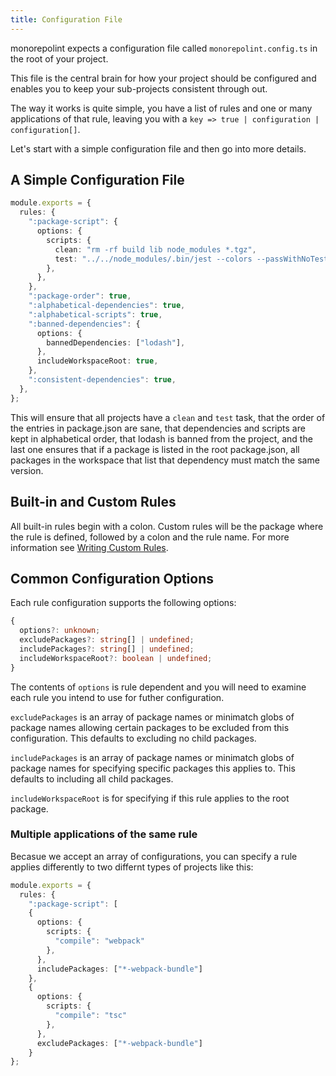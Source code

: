 ```yaml
---
title: Configuration File
---
```


monorepolint expects a configuration file called `monorepolint.config.ts` in the
root of your project.

This file is the central brain for how your project should be configured and
enables you to keep your sub-projects consistent through out.

The way it works is quite simple, you have a list of rules and one or many applications of that rule, leaving you with a `key => true | configuration | configuration[]`.

Let's start with a simple configuration file and then go into more details.

## A Simple Configuration File

```ts
module.exports = {
  rules: {
    ":package-script": {
      options: {
        scripts: {
          clean: "rm -rf build lib node_modules *.tgz",
          test: "../../node_modules/.bin/jest --colors --passWithNoTests",
        },
      },
    },
    ":package-order": true,
    ":alphabetical-dependencies": true,
    ":alphabetical-scripts": true,
    ":banned-dependencies": {
      options: {
        bannedDependencies: ["lodash"],
      },
      includeWorkspaceRoot: true,
    },
    ":consistent-dependencies": true,
  },
};
```

This will ensure that all projects have a `clean` and `test` task, that the order of the entries in package.json are sane, that dependencies and scripts are kept in alphabetical order, that lodash is banned from the project, and the last one ensures that if a package is listed in the root package.json, all packages in the workspace that list that dependency must match the same version.

## Built-in and Custom Rules

All built-in rules begin with a colon. Custom rules will be the package where the rule is defined, followed by a colon and the rule name. For more information see [Writing Custom Rules](./writing-custom-rules).
 

## Common Configuration Options

Each rule configuration supports the following options:

```ts
{
  options?: unknown;
  excludePackages?: string[] | undefined;
  includePackages?: string[] | undefined;
  includeWorkspaceRoot?: boolean | undefined;
}
```

The contents of `options` is rule dependent and you will need to examine each rule you intend to use for futher configuration.

`excludePackages` is an array of package names or minimatch globs of package names allowing certain packages to be excluded from this configuration. This defaults to excluding no child packages.

`includePackages` is an array of package names or minimatch globs of package names for specifying specific packages this applies to. This defaults to including all child packages.

`includeWorkspaceRoot` is for specifying if this rule applies to the root package.


### Multiple applications of the same rule

Becasue we accept an array of configurations, you can specify a rule applies differently to two differnt types of projects like this:

```ts
module.exports = {
  rules: {
    ":package-script": [
    {
      options: {
        scripts: {
          "compile": "webpack"
        },
      },
      includePackages: ["*-webpack-bundle"]
    },
    {
      options: {
        scripts: {
          "compile": "tsc"
        },
      },
      excludePackages: ["*-webpack-bundle"]
    }
};
```
